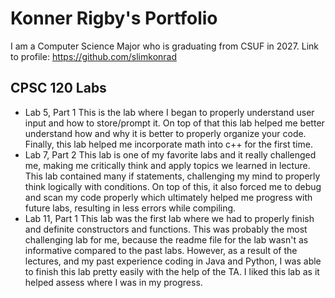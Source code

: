 # Konner Rigby's Portfolio 
I am a Computer Science Major who is graduating from CSUF in 2027. Link to profile: https://github.com/slimkonrad
## CPSC 120 Labs
* Lab 5, Part 1
This is the lab where I began to properly understand user input and how to store/prompt it. On top of that this lab helped me better understand how and why it is better to properly organize your code. Finally, this lab helped me incorporate math into c++ for the first time.
* Lab 7, Part 2
This lab is one of my favorite labs and it really challenged me, making me critically think and apply topics we learned in lecture. This lab contained many if statements, challenging my mind to properly think logically with conditions. On top of this, it also forced me to debug and scan my code properly which ultimately helped me progress with future labs, resulting in less errors while compiling.
* Lab 11, Part 1
This lab was the first lab where we had to properly finish and definite constructors and functions. This was probably the most challenging lab for me, because the readme file for the lab wasn't as informative compared to the past labs. However, as a result of the lectures, and my past experience coding in Java and Python, I was able to finish this lab pretty easily with the help of the TA. I liked this lab as it helped assess where I was in my progress.

